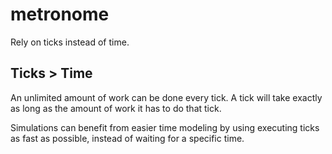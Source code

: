 # metronome
Rely on ticks instead of time.

## Ticks > Time

An unlimited amount of work can be done every tick. A tick will take exactly as long as the amount of work it has to do that tick.

Simulations can benefit from easier time modeling by using executing ticks as fast as possible, instead of waiting for a specific time.

